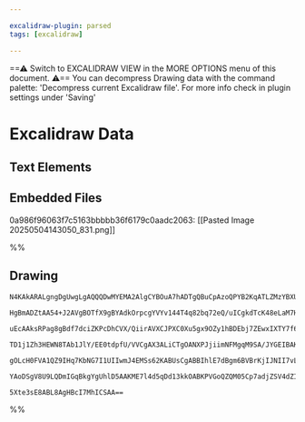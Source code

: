 ```yaml
---

excalidraw-plugin: parsed
tags: [excalidraw]

---
```

==⚠  Switch to EXCALIDRAW VIEW in the MORE OPTIONS menu of this document. ⚠== You can decompress Drawing data with the command palette: 'Decompress current Excalidraw file'. For more info check in plugin settings under 'Saving'


# Excalidraw Data

## Text Elements
## Embedded Files
0a986f96063f7c5163bbbbb36f6179c0aadc2063: [[Pasted Image 20250504143050_831.png]]

%%
## Drawing
```compressed-json
N4KAkARALgngDgUwgLgAQQQDwMYEMA2AlgCYBOuA7hADTgQBuCpAzoQPYB2KqATLZMzYBXUtiRoIACyhQ4zZAHoFAc0JRJQgEYA6bGwC2CgF7N6hbEcK4OCtptbErHALRY8RMpWdx8Q1TdIEfARcZgRmBShcZQUebQBGAAYEmjoghH0EDihmbgBtcDBQMBKIEm4IAFkAIQ4AK0TMZwBVTWxSADVSADMKAH0AeWweAFE2VJLIWEQKwn1opH5SzG5n

HgBmADZtAA54+J2AVgBOTfX9gBYAdkOrpcgYVYv144T4q82bq72eQ/uICgkdTcK48eLaM7HdYXC48TY8HjHQ7xf6SBCEZTSbgXY53QqQazKYLcRL/ZhQUhsADWCAAwmx8GxSBUKdZmHBcIFshNSppcNgqcpKUIOMR6YzmRJWRx2ZyslAeZBuoR8PgAMqwYkSQQeRUQcmUmkAdSBkm4fHx+op1IQGpgWvQOvK/2FmI44VyaBRlrYHOwakeXsSpMtQ

uEcAAksRPag8gBdf7dciZKPcDhCVX/QiirAVXCJPXC0Xu5gx9OZy1hBDEbj7ZEwxIXTY7f6MFjsLhoP6WtusTgAOU4Ylrx1hiSuNwuLcthGYABF0lBq9xugQwv9NMJRSNgplsmWM/h/kI4MRcEua16rk31jtoRd4rju5MIEQOFS04f/oyBcu0Kv8HXSsoigIQYwgRBRWzZQ9WVYJUwkRJcGOHZNm6U5EjObormwZEzk0AiCK2bpNneY5sCQ3BiGG

TD1j1Zh3HEWN8TAb1JlY/EE0tdpfU/VVCgAX3ALiCTgOANXPJjiimNFMgqM9SA/JYGEIBAKGqflBSLMUGSZCoAGJuiM4yeQgbARC5KAIyXfQNUNOldMldB9PiBBXNc0zzNISzrIyDSBTDEUdIlFlyBlDlLM8iz5V8/QADEVXVTUmP1BlnUKMzouyWK7JtE1iGBNALVKLyfJs3KaTtB1Ut1ZTSpimyACVhDdD1azqrKrJsgY/QDWtgw67yGoyOLOC

gOLcH0FVA1QZ9IHq7KbNG7I1UIIwmJ4EMSs62KABUsCgABBIhlE7dBgm6BVBrKjIJNII7vLYCg0SovijwyhauoyEZRUOx7npCS90E5SkqGu4b9D+0HdvgFLtNMhjKVVAANbhzm2eIHy2WF1m+c48VKRGGXwABNbhDguZJEmRUEEQ+HYrnHZSjDYAxuGkyB6AIIQmPiQTwcWjJmqCktwPh5ShRIVb1vNLbIEl4gNQQOByYl0gSEqNhiAQH7cE0YIg

YAoDSgV8U9LQDmIGqBkgYgUhlD5AAKME7l4d5qDd13kkOABKPVGoQZQM05Cp7adjZSV4dZI4jj3vb9/mPs6iqEB6qAOwPCtSiTSaEADnN1Y4GCLctLI9YN7gKR5/5sCIFW0CrhB/g4XPK9IaufSEKA3yYxvE9KOw6gQbAcjVFu4E17Xdf1v9UCNpuMv5dPGF21n8HZy1phSsJghHjs9XM8kDBhmY0HLd6Xx/GlDbXBeXyTAw1XSPfOBXW/v1CI69

5Xte3sE8ABL8AgHBcI7MhICSAA==
```
%%